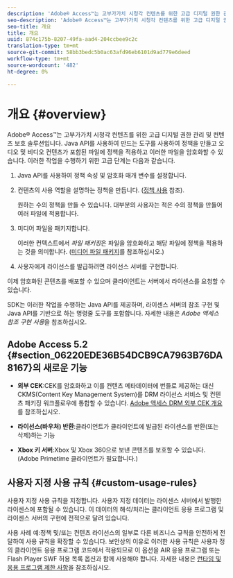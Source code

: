 ```yaml
---
description: 'Adobe® Access™는 고부가가치 시청각 컨텐츠를 위한 고급 디지털 권한 관리 및 컨텐츠 보호 솔루션입니다. Java API를 사용하여 만드는 도구를 사용하여 정책을 만들고 오디오 및 비디오 컨텐츠가 포함된 파일에 정책을 적용하고 이러한 파일을 암호화할 수 있습니다. 이러한 작업을 수행하기 위한 고급 단계는 다음과 같습니다. '
seo-description: 'Adobe® Access™는 고부가가치 시청각 컨텐츠를 위한 고급 디지털 권한 관리 및 컨텐츠 보호 솔루션입니다. Java API를 사용하여 만드는 도구를 사용하여 정책을 만들고 오디오 및 비디오 컨텐츠가 포함된 파일에 정책을 적용하고 이러한 파일을 암호화할 수 있습니다. 이러한 작업을 수행하기 위한 고급 단계는 다음과 같습니다. '
seo-title: 개요
title: 개요
uuid: 874c175b-8207-49fa-aad4-204ccbee9c2c
translation-type: tm+mt
source-git-commit: 58bb3bedc5b0ac63afd96eb6101d9ad779e6deed
workflow-type: tm+mt
source-wordcount: '482'
ht-degree: 0%

---
```



# 개요 {#overview}

Adobe® Access™는 고부가가치 시청각 컨텐츠를 위한 고급 디지털 권한 관리 및 컨텐츠 보호 솔루션입니다. Java API를 사용하여 만드는 도구를 사용하여 정책을 만들고 오디오 및 비디오 컨텐츠가 포함된 파일에 정책을 적용하고 이러한 파일을 암호화할 수 있습니다. 이러한 작업을 수행하기 위한 고급 단계는 다음과 같습니다.

1. Java API를 사용하여 정책 속성 및 암호화 매개 변수를 설정합니다.
1. 컨텐츠의 사용 역할을 설명하는 정책을 만듭니다. ([정책 사용](../../aaxs-protecting-content/content-working-with-policies/content-working-with-policies-overview.md) 참조).

   원하는 수의 정책을 만들 수 있습니다. 대부분의 사용자는 적은 수의 정책을 만들어 여러 파일에 적용합니다.

1. 미디어 파일을 패키지합니다.

   이러한 컨텍스트에서 *파일 패키징*&#x200B;은 파일을 암호화하고 해당 파일에 정책을 적용하는 것을 의미합니다. ([미디어 파일 패키지](../../aaxs-protecting-content/content-packaging-media-files/content-packaging-media-files-overview.md)를 참조하십시오.)

1. 사용자에게 라이선스를 발급하려면 라이선스 서버를 구현합니다.

이제 암호화된 콘텐츠를 배포할 수 있으며 클라이언트는 서버에서 라이센스를 요청할 수 있습니다.

SDK는 이러한 작업을 수행하는 Java API를 제공하며, 라이센스 서버의 참조 구현 및 Java API를 기반으로 하는 명령줄 도구를 포함합니다. 자세한 내용은 *Adobe 액세스 참조 구현 사용*&#x200B;을 참조하십시오.

## Adobe Access 5.2 {#section_06220EDE36B54DCB9CA7963B76DA8167}의 새로운 기능

* **외부 CEK**:CEK를 암호화하고 이를 컨텐츠 메타데이터에 번들로 제공하는 대신 CKMS(Content Key Management System)를 DRM 라이선스 서비스 및 컨텐츠 패키징 워크플로우에 통합할 수 있습니다. [Adobe 액세스 DRM 외부 CEK 개요](../../aaxs-drm-xkey-mgmt/aaxs-drm-using-external-cek-overview.md)를 참조하십시오.

* **라이선스(바우처) 반환**:클라이언트가 클라이언트에 발급된 라이센스를 반환(또는 삭제)하는 기능
* **Xbox 키 서버**:Xbox 및 Xbox 360으로 보낸 콘텐츠를 보호할 수 있습니다. (Adobe Primetime 클라이언트가 필요합니다.)

## 사용자 지정 사용 규칙 {#custom-usage-rules}

사용자 지정 사용 규칙을 지정합니다. 사용자 지정 데이터는 라이센스 서버에서 발행한 라이센스에 포함될 수 있습니다. 이 데이터의 해석/처리는 클라이언트 응용 프로그램 및 라이센스 서버의 구현에 전적으로 달려 있습니다.

사용 사례 예:정책 및/또는 컨텐츠 라이선스의 일부로 다른 비즈니스 규칙을 안전하게 전달하여 사용 규칙을 확장할 수 있습니다. 보안상의 이유로 이러한 사용 규칙은 사용자 정의 클라이언트 응용 프로그램 코드에서 적용되므로 이 옵션을 AIR 응용 프로그램 또는 Flash Player SWF 허용 목록 옵션과 함께 사용해야 합니다. 자세한 내용은 [런타임 및 응용 프로그램 제한 사항](../../aaxs-protecting-content/content-introduction/content-usage-rules/content-runtime-application-restrictions/content-allowlist-air.md)을 참조하십시오.
